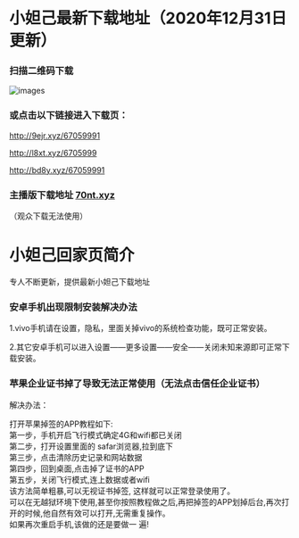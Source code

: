 # 小妲己最新下载地址（2020年12月31日更新）

### 扫描二维码下载
![images](https://github.com/sachis99/1/blob/gh-pages/Screenshot_2020-12-31-17-52-38-927_com.didi.live.spring~01_compressed.jpg)

### 或点击以下链接进入下载页：
http://9ejr.xyz/67059991

http://l8xt.xyz/6705999

http://bd8y.xyz/67059991

### 主播版下载地址 [70nt.xyz](http://70nt.xyz)
（观众下载无法使用）



# 小妲己回家页简介

专人不断更新，提供最新小妲己下载地址<br> 




### 安卓手机出现限制安装解决办法<br>

1.vivo手机请在设置，隐私，里面关掉vivo的系统检查功能，既可正常安装。<br>

2.其它安卓手机可以进入设置——更多设置——安全——关闭未知来源即可正常下载安装。<br>


### 苹果企业证书掉了导致无法正常使用（无法点击信任企业证书）<br>

解决办法：<br>

打开苹果掉签的APP教程如下: <br>
第一步，手机开启飞行模式确定4G和wifi都已关闭 <br>
第二步，打开设置里面的 safar浏览器,拉到底下 <br>
第三步，点击清除历史记录和网站数据 <br>
第四步，回到桌面,点击掉了证书的APP <br>
第五步，关闭飞行模式,连上数据或者wifi<br>
该方法简单粗暴,可以无视证书掉签, 这样就可以正常登录使用了。<br>
可以在无越狱环境下使用,甚至你按照教程做之后,再把掉签的APP划掉后台,再次打开的时候,他自然有效可以打开,无需重复操作。<br>
如果再次重启手机,该做的还是要做一 遍!<br>
